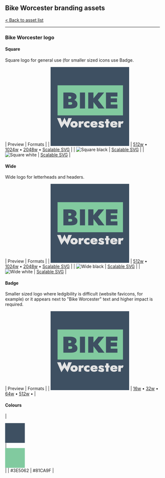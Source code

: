 ## Bike Worcester branding assets

[< Back to asset list](./index.md)

---

### Bike Worcester logo

#### Square
Square logo for general use (for smaller sized icons use Badge.

| Preview | Formats |
| ![Square](../assets/bike_worcester-logo/bike_worcester-logo-square-256.png) | [512w](../assets/bike_worcester-logo/bike_worcester-logo-square-512.png) &bull; [1024w](../assets/bike_worcester-logo/bike_worcester-logo-square-1024.png) &bull; [2048w](../assets/bike_worcester-logo/bike_worcester-logo-square-2048.png) &bull; [Scalable SVG](../assets//-.svg) |
| ![Square black](../assets/bike_worcester-logo/bike_worcester-logo-square-black-256.png) | [Scalable SVG](../assets/bike_worcester-logo/bike_worcester-logo-square-black.svg) |
| ![Square white](../assets/bike_worcester-logo/bike_worcester-logo-square-white-256.png) | [Scalable SVG](../assets/bike_worcester-logo/bike_worcester-logo-square-white.svg) |

#### Wide
Wide logo for letterheads and headers.

| Preview | Formats |
| ![Wide](../assets/bike_worcester-logo/bike_worcester-logo-square-256.png) | [512w](../assets/bike_worcester-logo/bike_worcester-logo-wide-512.png) &bull; [1024w](../assets/bike_worcester-logo/bike_worcester-logo-wide-1024.png) &bull; [2048w](../assets/bike_worcester-logo/bike_worcester-logo-wide-2048.png) &bull; [Scalable SVG](../assets//-.svg) |
| ![Wide black](../assets/bike_worcester-logo/bike_worcester-logo-wide-black-256.png) | [Scalable SVG](../assets/bike_worcester-logo/bike_worcester-logo-wide-black.svg) |
| ![Wide white](../assets/bike_worcester-logo/bike_worcester-logo-wide-white-256.png) | [Scalable SVG](../assets/bike_worcester-logo/bike_worcester-logo-wide-white.svg) |

#### Badge
Smaller sized logo where ledgibility is difficult (website favicons, for example) or it appears next to &quot;Bike Worcester&quot; text and higher impact is required.

| Preview | Formats |
| ![Badge](../assets/bike_worcester-logo/bike_worcester-logo-square-256.png) | [16w](../assets/bike_worcester-logo/bike_worcester-logo-badge-16.png) &bull; [32w](../assets/bike_worcester-logo/bike_worcester-logo-badge-32.png) &bull; [64w](../assets/bike_worcester-logo/bike_worcester-logo-badge-64.png) &bull; [512w](../assets/bike_worcester-logo/bike_worcester-logo-badge-512.png) &bull;  |


#### Colours

| <div style="width: 64px; height: 64px; background-color: #3E5062;"></div> |  <div style="width: 64px; height: 64px; background-color: #81CA9F;"></div> | 
| #3E5062 |  #81CA9F | 

